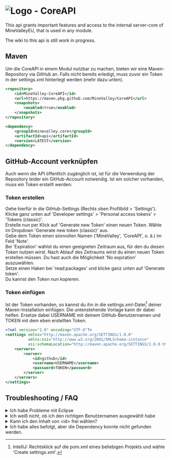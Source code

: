 # ![Logo](https://cdn.minevalley.eu/branding/logo_64px_cropped.png) - CoreAPI

This api grants important features and access to the internal server-core of MineValleyEU, that is used in any module.

The wiki to this api is still work in progress.

## Maven
Um die CoreAPI in einem Modul nutzbar zu machen, bieten wir eine Maven-Repository via GitHub an.
Falls nicht bereits erledigt, muss zuvor ein Token in der settings.xml hinterlegt werden (mehr dazu unten).

```xml
<repository>
    <id>MineValley-CoreAPI</id>
    <url>https://maven.pkg.github.com/MineValley/CoreAPI</url>
    <snapshots>
        <enabled>true</enabled>
    </snapshots>
</repository>
```

```xml
<dependency>
    <groupId>minevalley.core</groupId>
    <artifactId>api</artifactId>
    <version>LATEST</version>
</dependency>
```

## GitHub-Account verknüpfen
Auch wenn die API öffentlich zugänglich ist, ist für die Verwendung der Repository leider ein GitHub-Account notwendig.
Ist ein solcher vorhanden, muss ein Token erstellt werden:
### Token erstellen
Gehe hierfür in die GitHub-Settings (Rechts oben Profilbild &gt; 'Settings'). 
<br>
Klicke ganz unten auf 'Developer settings' &gt; 'Personal access tokens' &gt; 'Tokens (classic)'.
<br>
Erstelle nun per Klick auf 'Generate new Token' einen neuen Token. Wähle im Dropdown 'Generate new token (classic)' aus.
<br>
Gebe dem Token einen sinnvollen Namen ('MineValley', 'CoreAPI', o. ä.) im Feld 'Note'.
<br>
Bei 'Expiration' wählst du einen geeigneten Zeitraum aus, für den du diesen Token nutzen wirst.
Nach Ablauf des Zeitraums wirst du einen neuen Token erstellen müssen. Du hast auch die Möglichkeit 'No expiration' auszuwählen.
<br>
Setze einen Haken bei 'read:packages' und klicke ganz unten auf 'Generate token'.
<br>
Du kannst den Token nun kopieren.
### Token einfügen
Ist der Token vorhanden, so kannst du ihn in die settings.xml-Datei[^settings] deiner Maven-Installation einfügen.
Die untenstehende Vorlage kann dir dabei helfen. Ersetze dabei USERNAME mit deinem GitHub-Benutzernamen und TOKEN mit dem eben erstellten Token.
```xml
<?xml version="1.0" encoding="UTF-8"?>
<settings xmlns="http://maven.apache.org/SETTINGS/1.0.0"
          xmlns:xsi="http://www.w3.org/2001/XMLSchema-instance"
          xsi:schemaLocation="http://maven.apache.org/SETTINGS/1.0.0 http://maven.apache.org/xsd/settings-1.0.0.xsd">
    <servers>
        <server>
            <id>github</id>
            <username>USERNAME</username>
            <password>TOKEN</password>
        </server>
    </servers>
</settings>
```
[^settings]: IntelliJ: Rechtsklick auf die pom.xml eines beliebigen Projekts und wähle 'Create settings.xml'.

## Troubleshooting / FAQ

<details>
<summary>Ich habe Probleme mit Eclipse</summary>
Nutze IntelliJ
</details>


<details>
<summary>Ich weiß nicht, ob ich den richtigen Benutzernamen ausgewählt habe</summary>
Du findest den korrekten Github-Nutzernamen auf deinem GitHub-Profil. Bist du dir unsicher, log dich neu ein: 
Kannst du dich mit dem Benutzernamen einloggen, ist es der richtige.
</details>

<details>
<summary>Kann ich den Inhalt von &lt;id&gt; frei wählen?</summary>
Ja. Sowohl in &lt;server&gt; in der settings.xml, als auch bei &lt;repository&gt; in der pom.xml.
</details>

<details>
<summary>Ich habe alles befolgt, aber die Dependency konnte nicht gefunden werden.</summary>
Klicke rechts auf Maven und dann links oben auf den 'Reload All Maven Projects'-Button. 
Funktioniert es weiterhin nicht, klicke links oben im Fenster auf 'File' &gt; 'Invalidate Caches ...' &gt; 'Invalidate and Restart'.
</details>